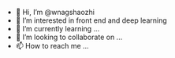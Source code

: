 - 👋 Hi, I’m @wnagshaozhi
- 👀 I’m interested in front end and deep learning
- 🌱 I’m currently learning ...
- 💞️ I’m looking to collaborate on ...
- 📫 How to reach me ...

<!---
wnagshaozhi/wnagshaozhi is a ✨ special ✨ repository because its `README.md` (this file) appears on your GitHub profile.
You can click the Preview link to take a look at your changes.
--->
